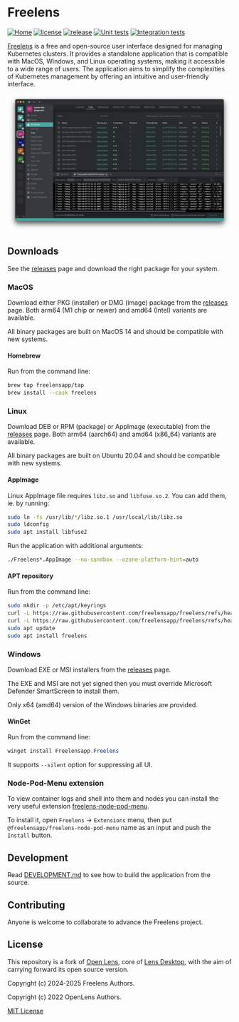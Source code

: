 # Freelens

<!-- markdownlint-disable MD013 -->

[![Home](https://img.shields.io/badge/%F0%9F%8F%A0-freelens.app-02a7a0)](https://freelens.app)
[![license](https://img.shields.io/github/license/freelensapp/freelens.svg)](https://github.com/freelensapp/freelens?tab=MIT-1-ov-file#readme)
[![release](https://img.shields.io/github/v/release/freelensapp/freelens?display_name=tag&sort=semver)](https://github.com/freelensapp/freelens)
[![Unit tests](https://github.com/freelensapp/freelens/actions/workflows/unit-tests.yaml/badge.svg)](https://github.com/freelensapp/freelens/actions/workflows/unit-tests.yaml)
[![Integration tests](https://github.com/freelensapp/freelens/actions/workflows/integration-tests.yaml/badge.svg)](https://github.com/freelensapp/freelens/actions/workflows/integration-tests.yaml)

<!-- markdownlint-enable MD013 -->

[Freelens](https://freelens.app) is a free and open-source user interface
designed for managing Kubernetes clusters. It provides a standalone
application that is compatible with MacOS, Windows, and Linux operating
systems, making it accessible to a wide range of users. The application aims
to simplify the complexities of Kubernetes management by offering an
intuitive and user-friendly interface.

![Screenshot](freelens/build/screenshots/main.png)

## Downloads

See the [releases](https://github.com/freelensapp/freelens/releases) page and
download the right package for your system.

### MacOS

Download either PKG (installer) or DMG (image) package from the
[releases](https://github.com/freelensapp/freelens/releases) page. Both
arm64 (M1 chip or newer) and amd64 (Intel) variants are available.

All binary packages are built on MacOS 14 and should be compatible with new
systems.

#### Homebrew

Run from the command line:

```sh
brew tap freelensapp/tap
brew install --cask freelens
```

### Linux

Download DEB or RPM (package) or AppImage (executable) from the
[releases](https://github.com/freelensapp/freelens/releases) page. Both arm64
(aarch64) and amd64 (x86_64) variants are available.

All binary packages are built on Ubuntu 20.04 and should be compatible with
new systems.

#### AppImage

Linux AppImage file requires `libz.so` and `libfuse.so.2`. You can add them,
ie. by running:

```sh
sudo ln -fs /usr/lib/*/libz.so.1 /usr/local/lib/libz.so
sudo ldconfig
sudo apt install libfuse2
```

Run the application with additional arguments:

```sh
./Freelens*.AppImage --no-sandbox --ozone-platform-hint=auto
```

#### APT repository

Run from the command line:

<!-- markdownlint-disable MD013 -->

```sh
sudo mkdir -p /etc/apt/keyrings
curl -L https://raw.githubusercontent.com/freelensapp/freelens/refs/heads/main/freelens/build/apt/freelens.asc | sudo tee /etc/apt/keyrings/freelens.asc
curl -L https://raw.githubusercontent.com/freelensapp/freelens/refs/heads/main/freelens/build/apt/freelens.sources | sudo tee /etc/apt/sources.list.d/freelens.sources
sudo apt update
sudo apt install freelens
```

<!-- markdownlint-enable MD013 -->

### Windows

Download EXE or MSI installers from the
[releases](https://github.com/freelensapp/freelens/releases) page.

The EXE and MSI are not yet signed then you must override Microsoft Defender
SmartScreen to install them.

Only x64 (amd64) version of the Windows binaries are provided.

#### WinGet

Run from the command line:

```powershell
winget install Freelensapp.Freelens
```

It supports `--silent` option for suppressing all UI.

### Node-Pod-Menu extension

To view container logs and shell into them and nodes you can install the very
useful extension
[freelens-node-pod-menu](https://github.com/freelensapp/freelens).

To install it, open `Freelens` -> `Extensions` menu, then put
`@freelensapp/freelens-node-pod-menu` name as an input and push the `Install`
button.

## Development

Read [DEVELOPMENT.md](DEVELOPMENT.md) to see how to build the application
from the source.

## Contributing

Anyone is welcome to collaborate to advance the Freelens project.

## License

This repository is a fork of [Open
Lens](https://github.com/lensapp/lens/tree/master), core of [Lens
Desktop](https://k8slens.dev), with the aim of carrying forward its open
source version.

Copyright (c) 2024-2025 Freelens Authors.

Copyright (c) 2022 OpenLens Authors.

[MIT License](https://opensource.org/licenses/MIT)
